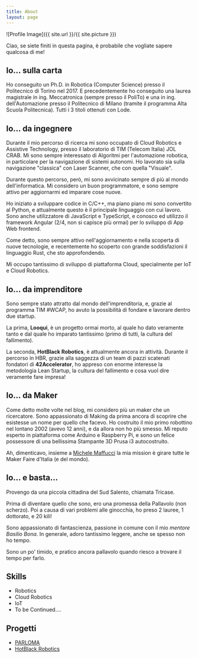 ```yaml
---
title: About
layout: page
---
```

![Profile Image]({{ site.url }}/{{ site.picture }})

Ciao,
se siete finiti in questa pagina, è probabile che vogliate sapere qualcosa di me!

## Io... sulla carta

Ho conseguito un Ph.D. in Robotica (Computer Science) presso il Politecnico di Torino nel 2017.
E precedentemente ho conseguito una laurea magistrale in ing. Meccatronica (sempre presso il PoliTo) e una in ing. dell'Automazione presso il Politecnico di Milano (tramite il programma Alta Scuola Politecnica). Tutti i 3 titoli ottenuti con Lode.

## Io... da ingegnere

Durante il mio percorso di ricerca mi sono occupato di Cloud Robotics e Assistive Technology, presso il laboratorio di TIM (Telecom Italia) JOL CRAB.
Mi sono sempre interessato di Algoritmi per l'automazione robotica, in particolare per la navigazione
di sistemi autonomi. Ho lavorato sia sulla navigazione "classica" con Laser Scanner, che con quella "Visuale".

Durante questo percorso, però, mi sono avvicinato sempre di più al mondo dell'informatica.
Mi considero un buon programmatore, e sono sempre attivo per aggiornarmi ed imparare cose nuove.

Ho iniziato a sviluppare codice in C/C++, ma piano piano mi sono convertito al Python, e attualmente questo è il principale linguaggio con cui lavoro. Sono anche utilizzatore di JavaScript e TypeScript, e conosco ed utilizzo
il framework Angular (2/4, non si capisce più ormai) per lo sviluppo di App Web frontend.

Come detto, sono sempre attivo nell'aggiornamento e nella scoperta di nuove tecnologie, e recentemente ho scoperto con grande soddisfazioni il linguaggio Rust, che sto approfondendo.

Mi occupo tantissimo di sviluppo di piattaforma Cloud, specialmente per IoT e Cloud Robotics.

## Io... da imprenditore

Sono sempre stato attratto dal mondo dell'imprenditoria, e, grazie al programma TIM #WCAP,
ho avuto la possibilità di fondare e lavorare dentro due startup.

La prima, **Looqui**, è un progetto ormai morto, al quale ho dato veramente tanto e dal quale ho
imparato tantissimo (primo di tutti, la cultura del fallimento).

La seconda, **HotBlack Robotics**, è attualmente ancora in attività. Durante il percorso
in HBR, grazie alla saggezza di un team di pazzi scatenati fondatori di **42Accelerator**,
ho appreso con enorme interesse la metodologia Lean Startup, la cultura del fallimento e cosa vuol dire
veramente fare impresa!

## Io... da Maker

Come detto molte volte nel blog, mi considero più un maker che un ricercatore.
Sono appassionato di Making da prima ancora di scoprire che esistesse un nome
per quello che facevo. Ho costruito il mio primo robottino nel lontano 2002 (avevo 12 anni),
e da allora non ho più smesso. Mi reputo esperto in piattaforma come Arduino e Raspberry Pi, e sono
un felice possessore di una bellissima Stampante 3D Prusa i3 autocostruito.

Ah, dimenticavo, insieme a [Michele Maffucci](http://www.maffucci.it/) la mia mission
è girare tutte le Maker Faire d'Italia (e del mondo).

## Io... e basta...

Provengo da una piccola cittadina del Sud Salento, chiamata Tricase.

Prima di diventare quello che sono, ero una promessa della Pallavolo (non scherzo).
Poi a causa di vari problemi alle ginocchia, ho preso 2 lauree, 1 dottorato, e 20 kili!

Sono appassionato di fantascienza, passione in comune con il mio  *mentore Basilio Bona*. In generale, adoro tantissimo leggere,
anche se spesso non ho tempo.

Sono un po' timido, e pratico ancora pallavolo quando riesco a trovare il tempo per farlo.

## Skills

 - Robotics
 - Cloud Robotics
 - IoT
 - To be Continued....

## Progetti

 - [PARLOMA](http://parloma.github.io)
 - [HotBlack Robotics](http://www.hotblackrobotics.com)

